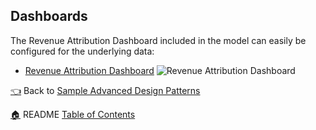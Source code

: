 ## Dashboards


The Revenue Attribution Dashboard included in the model can easily be configured for the underlying data:
* [Revenue Attribution Dashboard](1_revenue_attribution.dashboard.lookml)
![Revenue Attribution Dashboard](http://gdurl.com/3Gjo)

[:point_left:](_8_sample_advanced_design_patterns.md) Back to [Sample Advanced Design Patterns](_8_sample_advanced_design_patterns.md)

[:house:](README.md) README [Table of Contents](README.md)
